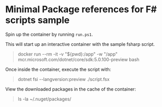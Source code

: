 # Minimal Package references for F# scripts sample

Spin up the container by running `run.ps1`.

This will start up an interactive container with the sample fsharp script.

> docker run --rm -it -v "${pwd}:/app" -w "/app" mcr.microsoft.com/dotnet/core/sdk:5.0.100-preview bash

Once inside the container, execute the script with:

> dotnet fsi --langversion:preview ./script.fsx

View the downloaded packages in the cache of the container:

> ls -la ~/.nuget/packages/